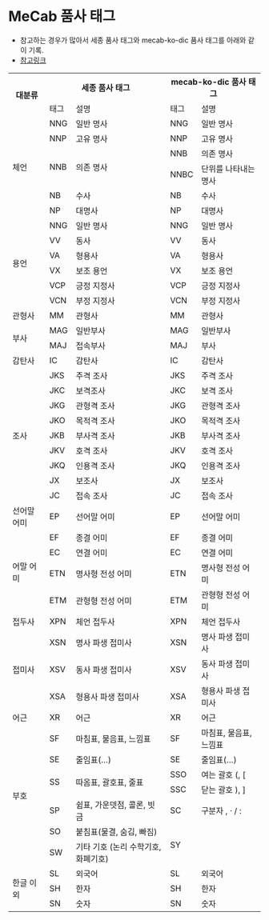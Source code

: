 # MeCab 품사 태그
  - 참고하는 경우가 많아서 세종 품사 태그와 mecab-ko-dic 품사 태그를 아래와 같이 기록.
  - [참고링크](https://openuiz.tistory.com/90)  

<table>
  <th rowspan="2">대분류</th>
  <th colspan="2">세종 품사 태그</th>
  <th colspan="2">mecab-ko-dic 품사 태그</th>
  <tr>
    <td>태그</td>
    <td>설명</td>
    <td>태그</td>
    <td>설명</td>
  </tr>
  <tr>
    <td rowspan="6">체언</td>
    <td>NNG</td>
    <td>일반 명사</td>
    <td>NNG</td>
    <td>일반 명사</td>
  </tr>
  <tr>
    <td>NNP</td>
    <td>고유 명사</td>
    <td>NNP</td>
    <td>고유 명사</td>
  </tr>
  <tr>
    <td rowspan="2">NNB</td>
    <td rowspan="2">의존 명사</td>
    <td>NNB</td>
    <td>의존 명사</td>
  </tr>
  <tr>
    <td>NNBC</td>
    <td>단위를 나타내는 명사</td>
  </tr>
  <tr>
    <td>NB</td>
    <td>수사</td>
    <td>NB</td>
    <td>수사</td>
  </tr>
  <tr>
    <td>NP</td>
    <td>대명사</td>
    <td>NP</td>
    <td>대명사</td>
  </tr>
  <tr>
    <td rowspan="6">용언</td>
    <td>NNG</td>
    <td>일반 명사</td>
    <td>NNG</td>
    <td>일반 명사</td>
  </tr>
  <tr>
    <td>VV</td>
    <td>동사</td>
    <td>VV</td>
    <td>동사</td>
  </tr>
  <tr>
    <td>VA</td>
    <td>형용사</td>
    <td>VA</td>
    <td>형용사</td>
  </tr>
  <tr>
    <td>VX</td>
    <td>보조 용언</td>
    <td>VX</td>
    <td>보조 용언</td>
  </tr>
  <tr>
    <td>VCP</td>
    <td>긍정 지정사</td>
    <td>VCP</td>
    <td>긍정 지정사</td>
  </tr>
  <tr>
    <td>VCN</td>
    <td>부정 지정사</td>
    <td>VCN</td>
    <td>부정 지정사</td>
  </tr>
  <tr>
    <td>관형사</td>
    <td>MM</td>
    <td>관형사</td>
    <td>MM</td>
    <td>관형사</td>
  </tr>
  <tr>
    <td rowspan="2">부사</td>
    <td>MAG</td>
    <td>일반부사</td>
    <td>MAG</td>
    <td>일반부사</td>
  </tr>
  <tr>
    <td>MAJ</td>
    <td>접속부사</td>
    <td>MAJ</td>
    <td>부사</td>
  </tr>
  <tr>
    <td>감탄사</td>
    <td>IC</td>
    <td>감탄사</td>
    <td>IC</td>
    <td>감탄사</td>
  </tr>
  <tr>
    <td rowspan="9">조사</td>
    <td>JKS</td>
    <td>주격 조사</td>
    <td>JKS</td>
    <td>주격 조사</td>
  </tr>
  <tr>
    <td>JKC</td>
    <td>보격조사</td>
    <td>JKC</td>
    <td>보격 조사</td>
  </tr>
  <tr>
    <td>JKG</td>
    <td>관형격 조사</td>
    <td>JKG</td>
    <td>관형격 조사</td>
  </tr>
  <tr>
    <td>JKO</td>
    <td>목적격 조사</td>
    <td>JKO</td>
    <td>목적격 조사</td>
  </tr>
  <tr>
    <td>JKB</td>
    <td>부사격 조사</td>
    <td>JKB</td>
    <td>부사격 조사</td>
  </tr>
  <tr>
    <td>JKV</td>
    <td>호격 조사</td>
    <td>JKV</td>
    <td>호격 조사</td>
  </tr>
  <tr>
    <td>JKQ</td>
    <td>인용격 조사</td>
    <td>JKQ</td>
    <td>인용격 조사</td>
  </tr>
  <tr>
    <td>JX</td>
    <td>보조사</td>
    <td>JX</td>
    <td>보조사</td>
  </tr>
  <tr>
    <td>JC</td>
    <td>접속 조사</td>
    <td>JC</td>
    <td>접속 조사</td>
  </tr>
  <tr>
    <td>선어말 어미</td>
    <td>EP</td>
    <td>선어말 어미</td>
    <td>EP</td>
    <td>선어말 어미</td>
  </tr>
  <tr>
    <td rowspan="4">어말 어미</td>
    <td>EF</td>
    <td>종결 어미</td>
    <td>EF</td>
    <td>종결 어미</td>
  </tr>
  <tr>
    <td>EC</td>
    <td>연결 어미</td>
    <td>EC</td>
    <td>연결 어미</td>
  </tr>
  <tr>
    <td>ETN</td>
    <td>명사형 전성 어미</td>
    <td>ETN</td>
    <td>명사형 전성 어미</td>
  </tr>
  <tr>
    <td>ETM</td>
    <td>관형형 전성 어미</td>
    <td>ETM</td>
    <td>관형형 전성 어미</td>
  </tr>
  <tr>
    <td>접두사</td>
    <td>XPN</td>
    <td>체언 접두사</td>
    <td>XPN</td>
    <td>체언 접두사</td>
  </tr>
  <tr>
    <td rowspan="3">접미사</td>
    <td>XSN</td>
    <td>명사 파생 접미사</td>
    <td>XSN</td>
    <td>명사 파생 접미사</td>
  </tr>
  <tr>
    <td>XSV</td>
    <td>동사 파생 접미사</td>
    <td>XSV</td>
    <td>동사 파생 접미사</td>
  </tr>
  <tr>
    <td>XSA</td>
    <td>형용사 파생 접미사</td>
    <td>XSA</td>
    <td>형용사 파생 접미사</td>
  </tr>
  <tr>
    <td>어근</td>
    <td>XR</td>
    <td>어근</td>
    <td>XR</td>
    <td>어근</td>
  </tr>
  <tr>
    <td rowspan="7">부호</td>
    <td>SF</td>
    <td>마침표, 물음표, 느낌표</td>
    <td>SF</td>
    <td>마침표, 물음표, 느낌표</td>
  </tr>
  <tr>
    <td>SE</td>
    <td>줄임표(…)</td>
    <td>SE</td>
    <td>줄임표(…)</td>
  </tr>
  <tr>
    <td rowspan="2">SS</td>
    <td rowspan="2">따옴표, 괄호표, 줄표</td>
    <td>SSO</td>
    <td>여는 괄호 (, [</td>
  </tr>
  <tr>
    <td>SSC</td>
    <td>닫는 괄호 ), ]</td>
  </tr>
  <tr>
    <td>SP</td>
    <td>쉼표, 가운뎃점, 콜론, 빗금</td>
    <td>SC</td>
    <td>구분자 , · / :</td>
  </tr>
  <tr>
    <td>SO</td>
    <td>붙침표(물결, 숨김, 빠짐)</td>
    <td rowspan="2">SY</td>
    <td rowspan="2"></td>
  </tr>
  <tr>
    <td>SW</td>
    <td>기타 기호 (논리 수학기호, 화폐기호)</td>
  </tr>
  <tr>
    <td rowspan="3">한글 이외</td>
    <td>SL</td>
    <td>외국어</td>
    <td>SL</td>
    <td>외국어</td>
  </tr>
  <tr>
    <td>SH</td>
    <td>한자</td>
    <td>SH</td>
    <td>한자</td>
  </tr>
  <tr>
    <td>SN</td>
    <td>숫자</td>
    <td>SN</td>
    <td>숫자</td>
  </tr>
</table>
